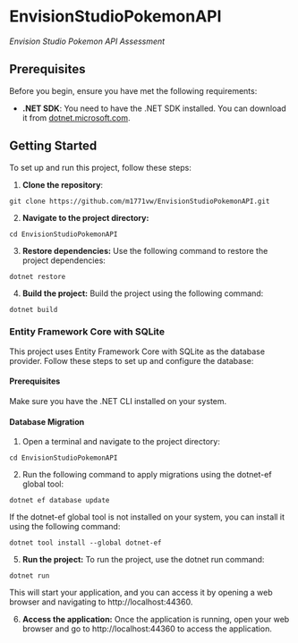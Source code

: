 # EnvisionStudioPokemonAPI

*Envision Studio Pokemon API Assessment*

## Prerequisites

Before you begin, ensure you have met the following requirements:

- **.NET SDK**: You need to have the .NET SDK installed. You can download it from [dotnet.microsoft.com](https://dotnet.microsoft.com/download).

## Getting Started

To set up and run this project, follow these steps:

1. **Clone the repository**:

```shell
git clone https://github.com/m1771vw/EnvisionStudioPokemonAPI.git
```
2. **Navigate to the project directory:**

```shell
cd EnvisionStudioPokemonAPI
```

3. **Restore dependencies:**
Use the following command to restore the project dependencies:
```
dotnet restore
```
4. **Build the project:**
Build the project using the following command:

```
dotnet build
```

### Entity Framework Core with SQLite

This project uses Entity Framework Core with SQLite as the database provider. Follow these steps to set up and configure the database:

#### Prerequisites

Make sure you have the .NET CLI installed on your system.

#### Database Migration

1. Open a terminal and navigate to the project directory:

```
cd EnvisionStudioPokemonAPI
```
2. Run the following command to apply migrations using the dotnet-ef global tool:

```
dotnet ef database update
```
If the dotnet-ef global tool is not installed on your system, you can install it using the following command:
```
dotnet tool install --global dotnet-ef
```
5. **Run the project:**
To run the project, use the dotnet run command:

```
dotnet run
```
This will start your application, and you can access it by opening a web browser and navigating to http://localhost:44360.

6. **Access the application:**
Once the application is running, open your web browser and go to http://localhost:44360 to access the application.

